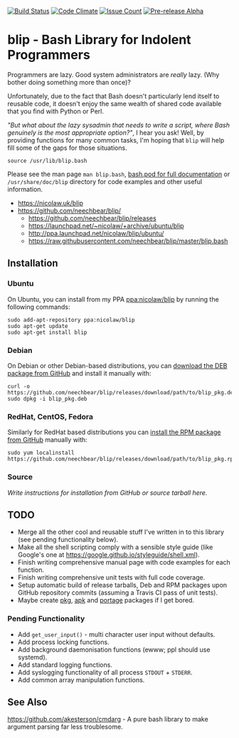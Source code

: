 [![Build Status](https://travis-ci.org/neechbear/blip.svg?branch=master)](https://travis-ci.org/neechbear/blip)
[![Code Climate](https://codeclimate.com/github/neechbear/blip/badges/gpa.svg)](https://codeclimate.com/github/neechbear/blip)
[![Issue Count](https://codeclimate.com/github/neechbear/blip/badges/issue_count.svg)](https://codeclimate.com/github/neechbear/blip)
[![Pre-release Alpha](https://img.shields.io/badge/status-alpha-ff69b4.svg)](https://nicolaw.uk/blip)

# blip - Bash Library for Indolent Programmers

Programmers are lazy. Good system administrators are _really_ lazy. (Why bother
doing something more than once)?

Unfortunately, due to the fact that Bash doesn't particularly lend itself to
reusable code, it doesn't enjoy the same wealth of shared code available that
you find with Python or Perl.

_"But what about the lazy sysadmin that needs to write a script, where Bash
genuinely is the most appropriate option?"_, I hear you ask! Well, by providing
functions for many common tasks, I'm hoping that `blip` will help fill some of
the gaps for those situations.

```
source /usr/lib/blip.bash
```

Please see the man page `man blip.bash`, [bash.pod for full
documentation](blip.bash.pod) or `/usr/share/doc/blip` directory for code
examples and other useful information.

* <https://nicolaw.uk/blip>
* <https://github.com/neechbear/blip/>
  * <https://github.com/neechbear/blip/releases>
  * <https://launchpad.net/~nicolaw/+archive/ubuntu/blip>
  * <http://ppa.launchpad.net/nicolaw/blip/ubuntu/>
  * <https://raw.githubusercontent.com/neechbear/blip/master/blip.bash>

## Installation

### Ubuntu

On Ubuntu, you can install from my PPA
[ppa:nicolaw/blip](https://launchpad.net/~nicolaw/+archive/ubuntu/blip)
by running the following commands:

```
sudo add-apt-repository ppa:nicolaw/blip
sudo apt-get update
sudo apt-get install blip
```

### Debian

On Debian or other Debian-based distributions, you can
[download the DEB package from GitHub](https://github.com/neechbear/blip/releases)
and install it manually with:

```
curl -o https://github.com/neechbear/blip/releases/download/path/to/blip_pkg.deb
sudo dpkg -i blip_pkg.deb
```

### RedHat, CentOS, Fedora

Similarly for RedHat based distributions you can
[install the RPM package from GitHub](https://github.com/neechbear/blip/releases)
manually with:

```
sudo yum localinstall https://github.com/neechbear/blip/releases/download/path/to/blip_pkg.rpm
```

### Source

_Write instructions for installation from GitHub or source tarball here._

## TODO

* Merge all the other cool and reusable stuff I've written in to this library
  (see pending functionality below).
* Make all the shell scripting comply with a sensible style guide (like Google's
  one at <https://google.github.io/styleguide/shell.xml>).
* Finish writing comprehensive manual page with code examples for each function.
* Finish writing comprehensive unit tests with full code coverage.
* Setup automatic build of release tarballs, Deb and RPM packages upon GitHub
  repository commits (assuming a Travis CI pass of unit tests).
* Maybe create [pkg](https://wiki.archlinux.org/index.php/creating_packages),
  [apk](https://wiki.alpinelinux.org/wiki/Creating_an_Alpine_package) and
  [portage](https://wiki.gentoo.org/wiki/Portage) packages if I get bored.

### Pending Functionality

* Add `get_user_input()` - multi character user input without defaults.
* Add process locking functions.
* Add background daemonisation functions (ewww; ppl should use systemd).
* Add standard logging functions.
* Add syslogging functionality of all process `STDOUT` + `STDERR`.
* Add common array manipulation functions.

## See Also

<https://github.com/akesterson/cmdarg> - A pure bash library to make argument
parsing far less troublesome.

